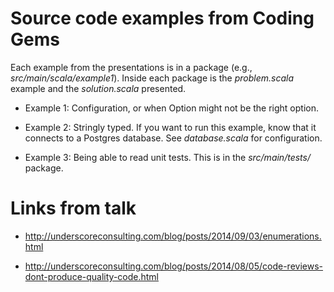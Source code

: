 # Source code examples from Coding Gems

Each example from the presentations is in a package (e.g., _src/main/scala/example1_). Inside
each package is the _problem.scala_ example and the _solution.scala_ presented.

* Example 1: Configuration, or when Option might not be the right option.

* Example 2: Stringly typed. If you want to run this example, know that it connects to a Postgres database.  See _database.scala_ for configuration.

* Example 3: Being able to read unit tests.  This is in the _src/main/tests/_ package.


# Links from talk

* http://underscoreconsulting.com/blog/posts/2014/09/03/enumerations.html

* http://underscoreconsulting.com/blog/posts/2014/08/05/code-reviews-dont-produce-quality-code.html
